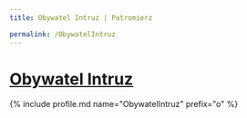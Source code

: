 ```yaml
---
title: Obywatel Intruz | Patromierz

permalink: /ObywatelIntruz
---
```


# [Obywatel Intruz](https://patronite.pl/ObywatelIntruz)

{% include profile.md name="ObywatelIntruz" prefix="o" %}

